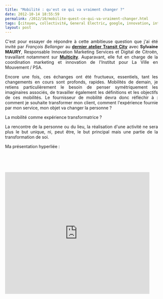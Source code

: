 ```yaml
---
title: "Mobilité : qu'est ce qui va vraiment changer ?"
date: 2012-10-14 18:55:59
permalink: /2012/10/mobilite-quest-ce-qui-va-vraiment-changer.html
tags: [citoyen, collectivité, General Electric, google, innovation, intelligence collective]
layout: post
---
```


<p style="text-align: justify;">C'est pour essayer de répondre à cette ambitieuse question que j'ai été invité par <em>François Bellanger</em> au <a href="http://www.transit-city.com/ateliers/prochaine/" target="_blank"><strong>dernier atelier Transit City</strong></a> avec<strong> Sylvaine MAURY</strong>, Responsable Innovation Marketing Services et Digital de Citroën, travaillant notamment sur <a href="http://www.multicity.citroen.fr/" target="_blank"><strong>Multicity</strong></a>. Auparavant, elle fut en charge de la coordination marketing et innovation de l'Institut pour La Ville en Mouvement / PSA. </p> <p style="text-align: justify;">Encore une fois, ces échanges ont été fructueux, essentiels, tant les changements en cours sont profonds, rapides. Mobilités de demain, je retiens particulièrement le besoin de penser symétriquement les imaginaires associés, de travailler également les définitions et les objectifs de ces mobilités. Le fournisseur de mobilité devra donc réfléchir à : comment je souhaite transformer mon client, comment l'expérience fournie par mon service, mon objet va changer la personne ? </p> <p style="text-align: justify;">La mobilité comme expérience transformatrice ? </p> <p style="text-align: justify;">La rencontre de la personne ou du lieu, la réalisation d'une activité ne sera plus le but unique, ni, peut être, le but principal mais une partie de la transformation de soi.</p> <p style="text-align: justify;">Ma présentation hyperliée : </p> <p style="text-align: justify;"> </p> <p> </p> <iframe frameborder="0" height="400" marginheight="0" marginwidth="0" scrolling="no" src="http://www.slideshare.net/slideshow/embed_code/14722009" width="476"></iframe>
